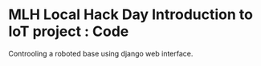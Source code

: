 # MLH Local Hack Day Introduction to IoT project : Code
Controoling a roboted base using django web interface.